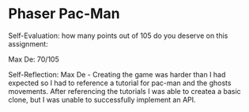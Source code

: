 # Phaser Pac-Man
 
Self-Evaluation:
how many points out of 105 do you deserve on this assignment:

Max De: 70/105

Self-Reflection:
Max De - Creating the game was harder than I had expected so I had to reference a tutorial for pac-man and the ghosts movements. After referencing the tutorials I was able to createa a basic clone, but I was unable to successfully implement an API.


